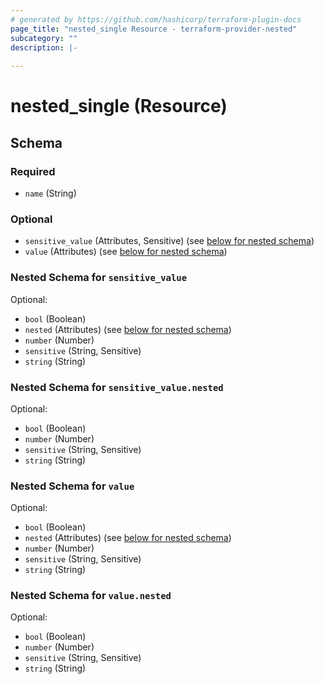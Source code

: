 ```yaml
---
# generated by https://github.com/hashicorp/terraform-plugin-docs
page_title: "nested_single Resource - terraform-provider-nested"
subcategory: ""
description: |-
  
---
```


# nested_single (Resource)





<!-- schema generated by tfplugindocs -->
## Schema

### Required

- `name` (String)

### Optional

- `sensitive_value` (Attributes, Sensitive) (see [below for nested schema](#nestedatt--sensitive_value))
- `value` (Attributes) (see [below for nested schema](#nestedatt--value))

<a id="nestedatt--sensitive_value"></a>
### Nested Schema for `sensitive_value`

Optional:

- `bool` (Boolean)
- `nested` (Attributes) (see [below for nested schema](#nestedatt--sensitive_value--nested))
- `number` (Number)
- `sensitive` (String, Sensitive)
- `string` (String)

<a id="nestedatt--sensitive_value--nested"></a>
### Nested Schema for `sensitive_value.nested`

Optional:

- `bool` (Boolean)
- `number` (Number)
- `sensitive` (String, Sensitive)
- `string` (String)



<a id="nestedatt--value"></a>
### Nested Schema for `value`

Optional:

- `bool` (Boolean)
- `nested` (Attributes) (see [below for nested schema](#nestedatt--value--nested))
- `number` (Number)
- `sensitive` (String, Sensitive)
- `string` (String)

<a id="nestedatt--value--nested"></a>
### Nested Schema for `value.nested`

Optional:

- `bool` (Boolean)
- `number` (Number)
- `sensitive` (String, Sensitive)
- `string` (String)


